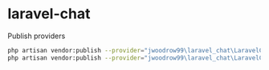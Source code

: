 # laravel-chat

Publish providers
``` sh
php artisan vendor:publish --provider="jwoodrow99\laravel_chat\LaravelChatServiceProvider" --tag="config"
php artisan vendor:publish --provider="jwoodrow99\laravel_chat\LaravelChatServiceProvider" --tag="migrations"
```
